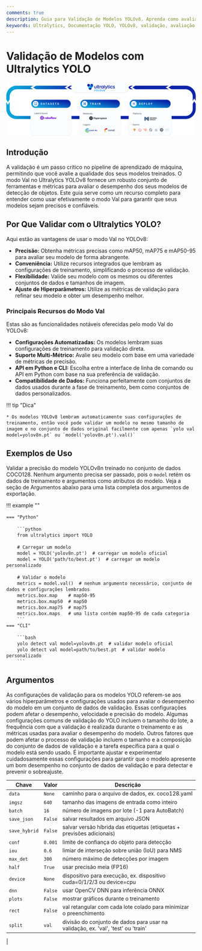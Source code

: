 ```yaml
---
comments: true
description: Guia para Validação de Modelos YOLOv8. Aprenda como avaliar o desempenho dos seus modelos YOLO utilizando configurações e métricas de validação com exemplos em Python e CLI.
keywords: Ultralytics, Documentação YOLO, YOLOv8, validação, avaliação de modelo, hiperparâmetros, precisão, métricas, Python, CLI
---
```


# Validação de Modelos com Ultralytics YOLO

<img width="1024" src="https://github.com/ultralytics/assets/raw/main/yolov8/banner-integrations.png" alt="Ecossistema e integrações do Ultralytics YOLO">

## Introdução

A validação é um passo crítico no pipeline de aprendizado de máquina, permitindo que você avalie a qualidade dos seus modelos treinados. O modo Val no Ultralytics YOLOv8 fornece um robusto conjunto de ferramentas e métricas para avaliar o desempenho dos seus modelos de detecção de objetos. Este guia serve como um recurso completo para entender como usar efetivamente o modo Val para garantir que seus modelos sejam precisos e confiáveis.

## Por Que Validar com o Ultralytics YOLO?

Aqui estão as vantagens de usar o modo Val no YOLOv8:

- **Precisão:** Obtenha métricas precisas como mAP50, mAP75 e mAP50-95 para avaliar seu modelo de forma abrangente.
- **Conveniência:** Utilize recursos integrados que lembram as configurações de treinamento, simplificando o processo de validação.
- **Flexibilidade:** Valide seu modelo com os mesmos ou diferentes conjuntos de dados e tamanhos de imagem.
- **Ajuste de Hiperparâmetros:** Utilize as métricas de validação para refinar seu modelo e obter um desempenho melhor.

### Principais Recursos do Modo Val

Estas são as funcionalidades notáveis oferecidas pelo modo Val do YOLOv8:

- **Configurações Automatizadas:** Os modelos lembram suas configurações de treinamento para validação direta.
- **Suporte Multi-Métrico:** Avalie seu modelo com base em uma variedade de métricas de precisão.
- **API em Python e CLI:** Escolha entre a interface de linha de comando ou API em Python com base na sua preferência de validação.
- **Compatibilidade de Dados:** Funciona perfeitamente com conjuntos de dados usados durante a fase de treinamento, bem como conjuntos de dados personalizados.

!!! tip "Dica"

    * Os modelos YOLOv8 lembram automaticamente suas configurações de treinamento, então você pode validar um modelo no mesmo tamanho de imagem e no conjunto de dados original facilmente com apenas `yolo val model=yolov8n.pt` ou `model('yolov8n.pt').val()`

## Exemplos de Uso

Validar a precisão do modelo YOLOv8n treinado no conjunto de dados COCO128. Nenhum argumento precisa ser passado, pois o `model` retém os dados de treinamento e argumentos como atributos do modelo. Veja a seção de Argumentos abaixo para uma lista completa dos argumentos de exportação.

!!! example ""

    === "Python"

        ```python
        from ultralytics import YOLO

        # Carregar um modelo
        model = YOLO('yolov8n.pt')  # carregar um modelo oficial
        model = YOLO('path/to/best.pt')  # carregar um modelo personalizado

        # Validar o modelo
        metrics = model.val()  # nenhum argumento necessário, conjunto de dados e configurações lembrados
        metrics.box.map    # map50-95
        metrics.box.map50  # map50
        metrics.box.map75  # map75
        metrics.box.maps   # uma lista contém map50-95 de cada categoria
        ```
    === "CLI"

        ```bash
        yolo detect val model=yolov8n.pt  # validar modelo oficial
        yolo detect val model=path/to/best.pt  # validar modelo personalizado
        ```

## Argumentos

As configurações de validação para os modelos YOLO referem-se aos vários hiperparâmetros e configurações usados para avaliar o desempenho do modelo em um conjunto de dados de validação. Essas configurações podem afetar o desempenho, velocidade e precisão do modelo. Algumas configurações comuns de validação do YOLO incluem o tamanho do lote, a frequência com que a validação é realizada durante o treinamento e as métricas usadas para avaliar o desempenho do modelo. Outros fatores que podem afetar o processo de validação incluem o tamanho e a composição do conjunto de dados de validação e a tarefa específica para a qual o modelo está sendo usado. É importante ajustar e experimentar cuidadosamente essas configurações para garantir que o modelo apresente um bom desempenho no conjunto de dados de validação e para detectar e prevenir o sobreajuste.

| Chave          | Valor   | Descrição                                                           |
|----------------|---------|---------------------------------------------------------------------|
| `data`         | `None`  | caminho para o arquivo de dados, ex. coco128.yaml                   |
| `imgsz`        | `640`   | tamanho das imagens de entrada como inteiro                          |
| `batch`        | `16`    | número de imagens por lote (-1 para AutoBatch)                       |
| `save_json`    | `False` | salvar resultados em arquivo JSON                                    |
| `save_hybrid`  | `False` | salvar versão híbrida das etiquetas (etiquetas + previsões adicionais) |
| `conf`         | `0.001` | limite de confiança do objeto para detecção                          |
| `iou`          | `0.6`   | limiar de interseção sobre união (IoU) para NMS                     |
| `max_det`      | `300`   | número máximo de detecções por imagem                                |
| `half`         | `True`  | usar precisão meia (FP16)                                            |
| `device`       | `None`  | dispositivo para execução, ex. dispositivo cuda=0/1/2/3 ou device=cpu |
| `dnn`          | `False` | usar OpenCV DNN para inferência ONNX                                 |
| `plots`        | `False` | mostrar gráficos durante o treinamento                               |
| `rect`         | `False` | val retangular com cada lote colado para minimizar o preenchimento   |
| `split`        | `val`   | divisão do conjunto de dados para usar na validação, ex. 'val', 'test' ou 'train' |
|
